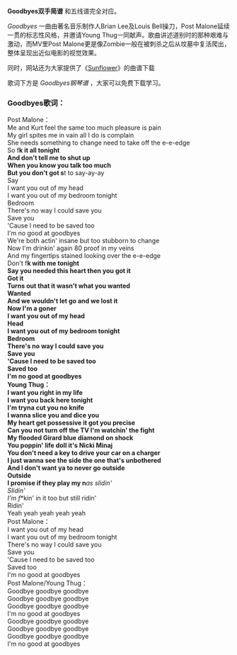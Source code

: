 

**Goodbyes双手简谱** 和五线谱完全对应。

_Goodbyes_ 一曲由著名音乐制作人Brian Lee及Louis Bell操刀，Post Malone延续一贯的标志性风格，并邀请Young
Thug一同献声。歌曲讲述道别时的那种艰难与激动，而MV里Post
Malone更是像Zombie一般在被刺杀之后从坟墓中复活爬出，整体呈现出近似电影的视觉效果。

同时，网站还为大家提供了《[Sunflower](Music-10041-Sunflower-蜘蛛侠平行宇宙插曲.html
"Sunflower")》的曲谱下载

歌词下方是 _Goodbyes钢琴谱_ ，大家可以免费下载学习。

### Goodbyes歌词：

Post Malone：  
Me and Kurt feel the same too much pleasure is pain  
My girl spites me in vain all I do is complain  
She needs something to change need to take off the e-e-edge  
So f**k it all tonight  
And don't tell me to shut up  
When you know you talk too much  
But you don't got s**t to say-ay-ay  
Say  
I want you out of my head  
I want you out of my bedroom tonight  
Bedroom  
There's no way I could save you  
Save you  
'Cause I need to be saved too  
I'm no good at goodbyes  
We're both actin' insane but too stubborn to change  
Now I'm drinkin' again 80 proof in my veins  
And my fingertips stained looking over the e-e-edge  
Don't f**k with me tonight  
Say you needed this heart then you got it  
Got it  
Turns out that it wasn't what you wanted  
Wanted  
And we wouldn't let go and we lost it  
Now I'm a goner  
I want you out of my head  
Head  
I want you out of my bedroom tonight  
Bedroom  
There's no way I could save you  
Save you  
'Cause I need to be saved too  
Saved too  
I'm no good at goodbyes  
Young Thug：  
I want you right in my life  
I want you back here tonight  
I'm tryna cut you no knife  
I wanna slice you and dice you  
My heart get possessive it got you precise  
Can you not turn off the TV I'm watchin' the fight  
My flooded Girard blue diamond on shock  
You poppin' life doll it's Nicki Minaj  
You don't need a key to drive your car on a charger  
I just wanna see the side the one that's unbothered  
And I don't want ya to never go outside  
Outside  
I promise if they play my n***as slidin'  
Slidin'  
I'm f**kin' in it too but still ridin'  
Ridin'  
Yeah yeah yeah yeah yeah  
Post Malone：  
I want you out of my head  
I want you out of my bedroom tonight  
There's no way I could save you  
Save you  
'Cause I need to be saved too  
Saved too  
I'm no good at goodbyes  
Post Malone/Young Thug：  
Goodbye goodbye goodbye  
Goodbye goodbye goodbye  
Goodbye goodbye goodbye  
I'm no good at goodbyes  
Goodbye goodbye goodbye  
Goodbye goodbye goodbye  
Goodbye goodbye goodbye  
I'm no good at goodbyes

